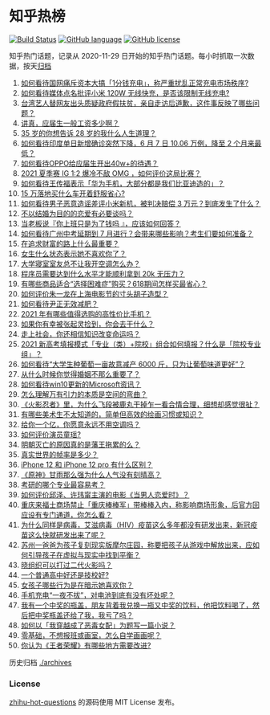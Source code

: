 # 知乎热榜
[![Build Status](https://github.com/ToWeLong/zhihu-hot-questions/workflows/CI/badge.svg)](https://github.com/ToWeLong/zhihu-hot-questions/actions)
[![GitHub language](https://img.shields.io/badge/language-golang-orange.svg)](https://golang.org/)
[![GitHub license](https://img.shields.io/github/license/ToWeLong/zhihu-hot-questions)](https://github.com/ToWeLong/zhihu-hot-questions/blob/main/LICENSE)

知乎热门话题，记录从 2020-11-29 日开始的知乎热门话题。每小时抓取一次数据，按天[归档](./archives)

<!-- BEGIN -->

1. [如何看待国网痛斥资本大搞「1分钱充电」，称严重扰乱正常充电市场秩序?](https://www.zhihu.com/question/464766118)
1. [如何看待媒体点名批评小米 120W 无线快充，是否该限制无线充电?](https://www.zhihu.com/question/464750035)
1. [台湾艺人替网友出头质疑政府假扶贫，亲自走访后道歉，这件事反映了哪些问题？](https://www.zhihu.com/question/464604915)
1. [讲真，应届生一般工资多少啊？](https://www.zhihu.com/question/58570383)
1. [35 岁的你想告诉 28 岁的我什么人生道理？](https://www.zhihu.com/question/345832687)
1. [如何看待印度单日新增确诊突然下降，6 月 7 日 10.06 万例，降至 2 个月来最低？](https://www.zhihu.com/question/464053148)
1. [如何看待OPPO给应届生开出40w+的待遇？](https://www.zhihu.com/question/420016446)
1. [2021 夏季赛 IG 1:2 爆冷不敌 OMG ，如何评价这局比赛？](https://www.zhihu.com/question/464979853)
1. [如何看待王传福表示「华为手机，大部分都是我们比亚迪造的」？](https://www.zhihu.com/question/464283085)
1. [15 万落地买什么车开着舒服省心?](https://www.zhihu.com/question/441839447)
1. [如何看待男子恶意造谣差评小米新机，被判决赔偿 3 万元？到底发生了什么？](https://www.zhihu.com/question/464106592)
1. [不以结婚为目的的恋爱有必要谈吗？](https://www.zhihu.com/question/349668499)
1. [当老板说『你上班只是为了钱吗 』，应该如何回答？](https://www.zhihu.com/question/459271480)
1. [如何看待广州中考延期到 7 月进行？会带来哪些影响？考生们要如何准备？](https://www.zhihu.com/question/464957932)
1. [在追求财富的路上什么最重要？](https://www.zhihu.com/question/458500163)
1. [女生什么状态表示她不喜欢你了？](https://www.zhihu.com/question/302142050)
1. [大学寝室室友总不让我开空调怎么办？](https://www.zhihu.com/question/38044867)
1. [程序员需要达到什么水平才能顺利拿到 20k 无压力？](https://www.zhihu.com/question/47597895)
1. [有哪些商品适合“选择困难症”购买？618期间怎样买最省心？](https://www.zhihu.com/question/464799772)
1. [如何评价朱一龙在上海电影节的寸头胡子造型？](https://www.zhihu.com/question/464613394)
1. [如何看待尹正无效减肥？](https://www.zhihu.com/question/464743137)
1. [2021 年有哪些值得选购的高性价比手机？](https://www.zhihu.com/question/445602881)
1. [如果你有幸被张起灵捡到，你会去干什么？](https://www.zhihu.com/question/451135363)
1. [走上社会，你还相信知识改变命运吗？](https://www.zhihu.com/question/463697639)
1. [2021 新高考填报模式「专业（类）+院校」组合如何填报？什么是「院校专业组」？](https://www.zhihu.com/question/445687781)
1. [如何看待“大学生种葡萄一亩故意减产 6000 斤，只为让葡萄味道更好”？](https://www.zhihu.com/question/464455061)
1. [从什么时候你觉得婚姻不那么重要了？](https://www.zhihu.com/question/454383382)
1. [如何看待win10更新的Microsoft资讯？](https://www.zhihu.com/question/464120290)
1. [怎么理解万有引力的本质是空间的弯曲？](https://www.zhihu.com/question/330796123)
1. [《火影忍者》里，为什么飞段被鹿丸干掉乍一看合情合理，细想却感觉很扯？](https://www.zhihu.com/question/459621987)
1. [有哪些美术生不太知道的，简单但高效的绘画习惯或知识？](https://www.zhihu.com/question/291527457)
1. [给你一个亿，你愿意永远不用空调吗？](https://www.zhihu.com/question/461752259)
1. [如何评价演员童瑶?](https://www.zhihu.com/question/374564039)
1. [明朝灭亡的原因真的是藩王拖累的么？](https://www.zhihu.com/question/458323327)
1. [真实世界的帧率是多少？](https://www.zhihu.com/question/463432278)
1. [iPhone 12 和 iPhone 12 pro 有什么区别？](https://www.zhihu.com/question/425539076)
1. [《原神》甘雨那么强为什么人气没有刻晴高？](https://www.zhihu.com/question/464391717)
1. [考研的哪个专业最容易考？](https://www.zhihu.com/question/322507815)
1. [如何评价邱泽、许玮甯主演的电影《当男人恋爱时》？](https://www.zhihu.com/question/461879258)
1. [重庆来福士商场禁止「重庆棒棒军」带棒棒入内，称影响商场形象，后官方回应设有专门通道，你怎么看？](https://www.zhihu.com/question/464277644)
1. [为什么同样是病毒，艾滋病毒（HIV）疫苗这么多年都没有研发出来，新冠疫苗这么快就研发出来了呢？](https://www.zhihu.com/question/464293186)
1. [苏州一爸爸为孩子复刻现实版摩尔庄园，称要把孩子从游戏中解放出来，应如何引导孩子在虚拟与现实中找到平衡？](https://www.zhihu.com/question/464491170)
1. [晓组织可以打过二代火影吗？](https://www.zhihu.com/question/462986796)
1. [一个普通高中好还是技校好?](https://www.zhihu.com/question/463491459)
1. [女孩子哪些行为是在暗示她喜欢你？](https://www.zhihu.com/question/457449556)
1. [手机充电“一夜不拔”，对电池到底有没有坏处呢？](https://www.zhihu.com/question/351666337)
1. [我有一个中奖的瓶盖，朋友背着我兑换一瓶又中奖的饮料，他把饮料喝了，然后把中奖瓶盖还给了我，我亏了吗？](https://www.zhihu.com/question/459981000)
1. [如何以「我穿越成了恶毒女配」为题写一篇小说？](https://www.zhihu.com/question/434090318)
1. [零基础，不想报班或画室，怎么自学画画呢？](https://www.zhihu.com/question/22053236)
1. [你认为《王者荣耀》有哪些地方需要改进?](https://www.zhihu.com/question/458625117)

<!-- END -->

历史归档 [./archives](./archives)


### License
[zhihu-hot-questions](https://github.com/towelong/zhihu-hot-questions) 的源码使用 MIT License 发布。